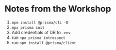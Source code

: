 # Notes from the Workshop

1. `npm install @prisma/cli -D`
2. `npx prisma init`
3. Add credentials of DB to `.env`
4. run `npx prisma introspect`
5. run `npm install @prisma/client`
